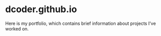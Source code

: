 # dcoder.github.io
Here is my portfolio, which contains brief information about projects I've worked on. 
